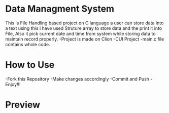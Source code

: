 # Data Managment System
This is File Handling based project on C language a user can store data into a text using this i have used 
Struture array to store data and the print it into File, Also it pick current date and time from system while storing data 
to maintain record properly.
  -Project is made on Clion
  -CUI Project
  -main.c file contains whole code.
# How to Use
 -Fork this Repository 
 -Make changes accordingly
 -Commit and Push
 -Enjoy!!!
# Preview
